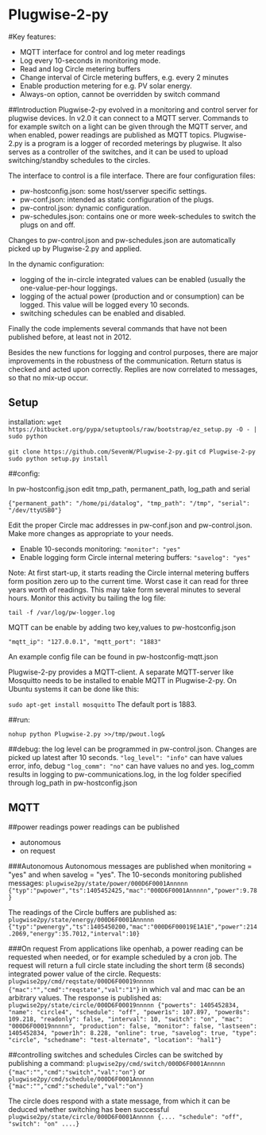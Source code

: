 Plugwise-2-py
=============

#Key features:
- MQTT interface for control and log meter readings
- Log every 10-seconds in monitoring mode.
- Read and log Circle metering buffers
- Change interval of Circle metering buffers, e.g. every 2 minutes
- Enable production metering for e.g. PV solar energy.
- Always-on option, cannot be overridden by switch command

##Introduction
Plugwise-2-py evolved in a monitoring and control server for plugwise devices.
In v2.0 it can connect to a MQTT server. Commands to for example switch on a light can be given through the MQTT server, and when enabled, power readings are published as MQTT topics.
Plugwise-2.py is a program is a logger of recorded meterings by plugwise.
It also serves as a controller of the switches, and it can be used to upload
switching/standby schedules to the circles.

The interface to control is a file interface. There are four configuration files:
- pw-hostconfig.json: some host/sserver specific settings.
- pw-conf.json: intended as static configuration of the plugs.
- pw-control.json: dynamic configuration.
- pw-schedules.json: contains one or more week-schedules to switch the plugs on and off.

Changes to pw-control.json and pw-schedules.json are automatically picked up by Plugwise-2.py and applied.

In the dynamic configuration:
- logging of the in-circle integrated values can be enabled (usually the one-value-per-hour loggings.
- logging of the actual power (production and or consumption) can  be logged. This value will be logged every 10 seconds.
- switching schedules can be enabled and disabled.

Finally the code implements several commands that have not been published before, at least not in 2012.

Besides the new functions for logging and control purposes, there are major improvements in the robustness of the communication. Return status is checked and acted upon correctly. Replies are now correlated to messages, so that no mix-up occur.


Setup
-----
installation:
```wget https://bitbucket.org/pypa/setuptools/raw/bootstrap/ez_setup.py -O - | sudo python```

```git clone https://github.com/SevenW/Plugwise-2-py.git```
```cd Plugwise-2-py```
```sudo python setup.py install```

##config:

In pw-hostconfig.json edit tmp_path, permanent_path, log_path and serial

```{"permanent_path": "/home/pi/datalog", "tmp_path": "/tmp", "serial": "/dev/ttyUSB0"}```

Edit the proper Circle mac addresses in pw-conf.json and pw-control.json. Make more changes as appropriate to your needs.
- Enable 10-seconds monitoring: `"monitor": "yes"`
- Enable logging form Circle internal metering buffers: `"savelog": "yes"`

Note: At first start-up, it starts reading the Circle internal metering buffers form position zero up to the current time. Worst case it can read for three years worth of readings. This may take form several minutes to several hours.
Monitor this activity bu tailing the log file:

`tail -f /var/log/pw-logger.log`

MQTT can be enable by adding two key,values to pw-hostconfig.json

`"mqtt_ip": "127.0.0.1", "mqtt_port": "1883"`

An example config file can be found in pw-hostconfig-mqtt.json

Plugwise-2-py provides a MQTT-client. A separate MQTT-server like Mosquitto needs to be installed to enable MQTT in Plugwise-2-py. On Ubuntu systems it can be done like this:

`sudo apt-get install mosquitto`
The default port is 1883.

##run:

```nohup python Plugwise-2.py >>/tmp/pwout.log&```

##debug:
the log level can be programmed in pw-control.json. Changes are picked up latest after 10 seconds.
`"log_level": "info"` can have values error, info, debug
`"log_comm": "no"` can have values no and yes. 
log_comm results in logging to  pw-communications.log, in the log folder specified through log_path in pw-hostconfig.json

MQTT
----
##power readings
power readings can be published
- autonomous
- on request

###Autonomous
Autonomous messages are published when monitoring = "yes" and when savelog = "yes". The 10-seconds monitoring published messages:
`plugwise2py/state/power/000D6F0001Annnnn {"typ":"pwpower","ts":1405452425,"mac":"000D6F0001Annnnn","power":9.78}`

The readings of the Circle buffers are published as:
`plugwise2py/state/energy/000D6F0001Annnnn {"typ":"pwenergy","ts":1405450200,"mac":"000D6F00019E1A1E","power":214.2069,"energy":35.7012,"interval":10}`

###On request
From applications like openhab, a power reading can be requested when needed, or for example scheduled by a cron job. The request will return a full circle state including the short term (8 seconds) integrated power value of the circle. Requests:
`plugwise2py/cmd/reqstate/000D6F00019nnnnn {"mac":"","cmd":"reqstate","val":"1"}`
in which val and mac can be an arbitrary values.
The response is published as:
`plugwise2py/state/circle/000D6F00019nnnnn {"powerts": 1405452834, "name": "circle4", "schedule": "off", "power1s": 107.897, "power8s": 109.218, "readonly": false, "interval": 10, "switch": "on", "mac": "000D6F00019nnnnn", "production": false, "monitor": false, "lastseen": 1405452834, "power1h": 8.228, "online": true, "savelog": true, "type": "circle", "schedname": "test-alternate", "location": "hal1"}`

##controlling switches and schedules
Circles can be switched by publishing a command:
`plugwise2py/cmd/switch/000D6F0001Annnnn {"mac":"","cmd":"switch","val":"on"}`
or
`plugwise2py/cmd/schedule/000D6F0001Annnnn {"mac":"","cmd":"schedule","val":"on"}`

The circle does respond with a state message, from which it can be deduced whether switching has been successful
`plugwise2py/state/circle/000D6F0001Annnnn {.... "schedule": "off", "switch": "on" ....}`



